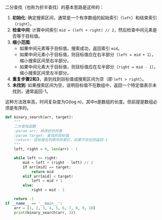 二分查找（也称为折半查找）的基本思路是这样的：

1. **初始化**: 确定搜索区间，通常是一个有序数组的起始索引（`left`）和结束索引（`right`）。
2. **检查中间**: 计算中间索引 `mid = (left + right) // 2`，然后检查中间元素是否等于目标值。
3. **缩小范围**:
   - 如果中间元素等于目标值，搜索成功，返回索引 `mid`。
   - 如果中间元素小于目标值，则目标值应在右半部分（`left = mid + 1`），缩小搜索区间至右半部分。
   - 如果中间元素大于目标值，则目标值应在左半部分（`right = mid - 1`），缩小搜索区间至左半部分。
4. **重复步骤2和3**，直到找到目标值或搜索区间为空（即 `left > right`）。
5. **未找到**: 如果搜索区间为空，说明目标值不在数组中，返回一个特定值表示未找到，通常返回-1。

这种方法效率高，时间复杂度为O(log n)，其中n是数组的长度。但前提是数组必须是有序的。



```python
def binary_search(arr, target):
    """
    二分查找函数
    :param arr: 排序好的列表
    :param target: 查找的目标值
    :return: 目标值在列表中的索引，如果不存在则返回-1
    """
    left, right = 0, len(arr) - 1

    while left <= right:
        mid = left + (right - left) // 2
        if arr[mid] == target:
            return mid
        elif arr[mid] < target:
            left = mid + 1
        else:
            right = mid - 1

    return -1
if __name__ == '__main__':
    arr = [1, 2, 3, 4, 5, 6, 7, 8, 9, 10]
    print(binary_search(arr, 3))
```

